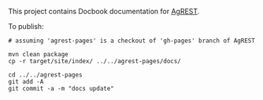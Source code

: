 This project contains Docbook documentation for [AgREST](http://nhl.github.io/link-rest/).

To publish:

```
# assuming 'agrest-pages' is a checkout of 'gh-pages' branch of AgREST

mvn clean package
cp -r target/site/index/ ../../agrest-pages/docs/

cd ../../agrest-pages
git add -A
git commit -a -m "docs update"
```
